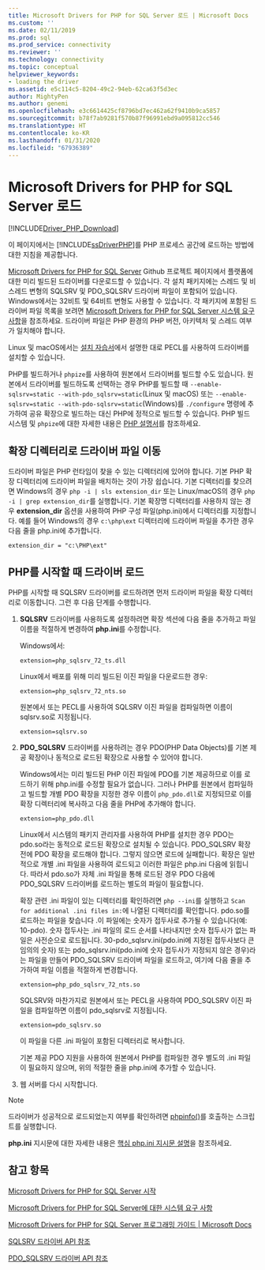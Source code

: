 ```yaml
---
title: Microsoft Drivers for PHP for SQL Server 로드 | Microsoft Docs
ms.custom: ''
ms.date: 02/11/2019
ms.prod: sql
ms.prod_service: connectivity
ms.reviewer: ''
ms.technology: connectivity
ms.topic: conceptual
helpviewer_keywords:
- loading the driver
ms.assetid: e5c114c5-8204-49c2-94eb-62ca63f5d3ec
author: MightyPen
ms.author: genemi
ms.openlocfilehash: e3c6614425cf8796bd7ec462a62f9410b9ca5857
ms.sourcegitcommit: b78f7ab9281f570b87f96991ebd9a095812cc546
ms.translationtype: HT
ms.contentlocale: ko-KR
ms.lasthandoff: 01/31/2020
ms.locfileid: "67936389"
---
```

# <a name="loading-the-microsoft-drivers-for-php-for-sql-server"></a>Microsoft Drivers for PHP for SQL Server 로드
[!INCLUDE[Driver_PHP_Download](../../includes/driver_php_download.md)]

이 페이지에서는 [!INCLUDE[ssDriverPHP](../../includes/ssdriverphp_md.md)]를 PHP 프로세스 공간에 로드하는 방법에 대한 지침을 제공합니다.  
  
[Microsoft Drivers for PHP for SQL Server](https://github.com/Microsoft/msphpsql/releases) Github 프로젝트 페이지에서 플랫폼에 대한 미리 빌드된 드라이버를 다운로드할 수 있습니다. 각 설치 패키지에는 스레드 및 비스레드 변형의 SQLSRV 및 PDO_SQLSRV 드라이버 파일이 포함되어 있습니다. Windows에서는 32비트 및 64비트 변형도 사용할 수 있습니다. 각 패키지에 포함된 드라이버 파일 목록을 보려면 [Microsoft Drivers for PHP for SQL Server 시스템 요구 사항](../../connect/php/system-requirements-for-the-php-sql-driver.md)을 참조하세요. 드라이버 파일은 PHP 환경의 PHP 버전, 아키텍처 및 스레드 여부가 일치해야 합니다.

Linux 및 macOS에서는 [설치 자습서](../../connect/php/installation-tutorial-linux-mac.md)에서 설명한 대로 PECL를 사용하여 드라이버를 설치할 수 있습니다.

PHP를 빌드하거나 `phpize`를 사용하여 원본에서 드라이버를 빌드할 수도 있습니다. 원본에서 드라이버를 빌드하도록 선택하는 경우 PHP를 빌드할 때 `--enable-sqlsrv=static --with-pdo_sqlsrv=static`(Linux 및 macOS) 또는 `--enable-sqlsrv=static --with-pdo-sqlsrv=static`(Windows)를 `./configure` 명령에 추가하여 공유 확장으로 빌드하는 대신 PHP에 정적으로 빌드할 수 있습니다. PHP 빌드 시스템 및 `phpize`에 대한 자세한 내용은 [PHP 설명서](http://php.net/manual/install.php)를 참조하세요.
  
## <a name="moving-the-driver-file-into-your-extension-directory"></a>확장 디렉터리로 드라이버 파일 이동  
드라이버 파일은 PHP 런타임이 찾을 수 있는 디렉터리에 있어야 합니다. 기본 PHP 확장 디렉터리에 드라이버 파일을 배치하는 것이 가장 쉽습니다. 기본 디렉터리를 찾으려면 Windows의 경우 `php -i | sls extension_dir` 또는 Linux/macOS의 경우 `php -i | grep extension_dir`를 실행합니다. 기본 확장명 디렉터리를 사용하지 않는 경우 **extension_dir** 옵션을 사용하여 PHP 구성 파일(php.ini)에서 디렉터리를 지정합니다. 예를 들어 Windows의 경우 `c:\php\ext` 디렉터리에 드라이버 파일을 추가한 경우 다음 줄을 php.ini에 추가합니다.
  
```  
extension_dir = "c:\PHP\ext"  
```

## <a name="loading-the-driver-at-php-startup"></a>PHP를 시작할 때 드라이버 로드  
PHP를 시작할 때 SQLSRV 드라이버를 로드하려면 먼저 드라이버 파일을 확장 디렉터리로 이동합니다. 그런 후 다음 단계를 수행합니다.  
  
1.  **SQLSRV** 드라이버를 사용하도록 설정하려면 확장 섹션에 다음 줄을 추가하고 파일 이름을 적절하게 변경하여 **php.ini**를 수정합니다.  
  
    Windows에서: 
    ```  
    extension=php_sqlsrv_72_ts.dll  
    ```  
    Linux에서 배포를 위해 미리 빌드된 이진 파일을 다운로드한 경우: 
    ```  
    extension=php_sqlsrv_72_nts.so  
    ```
    원본에서 또는 PECL를 사용하여 SQLSRV 이진 파일을 컴파일하면 이름이 sqlsrv.so로 지정됩니다.
    ```
    extension=sqlsrv.so
    ```
  
2.  **PDO_SQLSRV** 드라이버를 사용하려는 경우 PDO(PHP Data Objects)를 기본 제공 확장이나 동적으로 로드된 확장으로 사용할 수 있어야 합니다.

    Windows에서는 미리 빌드된 PHP 이진 파일에 PDO를 기본 제공하므로 이를 로드하기 위해 php.ini를 수정할 필요가 없습니다. 그러나 PHP를 원본에서 컴파일하고 빌드할 개별 PDO 확장을 지정한 경우 이름이 `php_pdo.dll`로 지정되므로 이를 확장 디렉터리에 복사하고 다음 줄을 PHP에 추가해야 합니다.  
    ```
    extension=php_pdo.dll  
    ```
    Linux에서 시스템의 패키지 관리자를 사용하여 PHP를 설치한 경우 PDO는 pdo.so라는 동적으로 로드된 확장으로 설치될 수 있습니다. PDO_SQLSRV 확장 전에 PDO 확장을 로드해야 합니다. 그렇지 않으면 로드에 실패합니다. 확장은 일반적으로 개별 .ini 파일을 사용하여 로드되고 이러한 파일은 php.ini 다음에 읽힙니다. 따라서 pdo.so가 자체 .ini 파일을 통해 로드된 경우 PDO 다음에 PDO_SQLSRV 드라이버를 로드하는 별도의 파일이 필요합니다. 

    확장 관련 .ini 파일이 있는 디렉터리를 확인하려면 `php --ini`를 실행하고 `Scan for additional .ini files in:`에 나열된 디렉터리를 확인합니다. pdo.so를 로드하는 파일을 찾습니다 .이 파일에는 숫자가 접두사로 추가될 수 있습니다(예: 10-pdo). 숫자 접두사는 .ini 파일의 로드 순서를 나타내지만 숫자 접두사가 없는 파일은 사전순으로 로드됩니다. 30-pdo_sqlsrv.ini(pdo.ini에 지정된 접두사보다 큰 임의의 숫자) 또는 pdo_sqlsrv.ini(pdo.ini에 숫자 접두사가 지정되지 않은 경우)라는 파일을 만들어 PDO_SQLSRV 드라이버 파일을 로드하고, 여기에 다음 줄을 추가하여 파일 이름을 적절하게 변경합니다.  
    ```
    extension=php_pdo_sqlsrv_72_nts.so
    ```
    SQLSRV와 마찬가지로 원본에서 또는 PECL을 사용하여 PDO_SQLSRV 이진 파일을 컴파일하면 이름이 pdo_sqlsrv로 지정됩니다.
    ```
    extension=pdo_sqlsrv.so
    ```
    이 파일을 다른 .ini 파일이 포함된 디렉터리로 복사합니다. 

    기본 제공 PDO 지원을 사용하여 원본에서 PHP를 컴파일한 경우 별도의 .ini 파일이 필요하지 않으며, 위의 적절한 줄을 php.ini에 추가할 수 있습니다.
  
3.  웹 서버를 다시 시작합니다.  
  
> [!NOTE]  
> 드라이버가 성공적으로 로드되었는지 여부를 확인하려면 [phpinfo()](https://php.net/manual/en/function.phpinfo.php)를 호출하는 스크립트를 실행합니다.  
  
**php.ini** 지시문에 대한 자세한 내용은 [핵심 php.ini 지시문 설명](https://php.net/manual/en/ini.core.php)을 참조하세요.  
  
## <a name="see-also"></a>참고 항목  
[Microsoft Drivers for PHP for SQL Server 시작](../../connect/php/getting-started-with-the-php-sql-driver.md)

[Microsoft Drivers for PHP for SQL Server에 대한 시스템 요구 사항](../../connect/php/system-requirements-for-the-php-sql-driver.md)

[Microsoft Drivers for PHP for SQL Server 프로그래밍 가이드 | Microsoft Docs](../../connect/php/programming-guide-for-php-sql-driver.md)

[SQLSRV 드라이버 API 참조](../../connect/php/sqlsrv-driver-api-reference.md)

[PDO_SQLSRV 드라이버 API 참조](../../connect/php/pdo-sqlsrv-driver-reference.md)  
  
